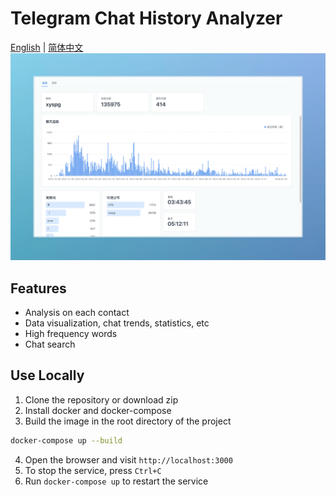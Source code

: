 # Telegram Chat History Analyzer
[English](README.md) | [简体中文](README.zh.md)
![Screenshot](img/hero.png)
## Features
- Analysis on each contact
- Data visualization, chat trends, statistics, etc
- High frequency words
- Chat search

## Use Locally
1. Clone the repository or download zip
2. Install docker and docker-compose
3. Build the image in the root directory of the project
```bash
docker-compose up --build
```
4. Open the browser and visit `http://localhost:3000`
5. To stop the service, press `Ctrl+C`
6. Run `docker-compose up` to restart the service